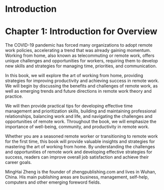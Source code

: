 # Introduction

Chapter 1: Introduction for Overview
====================================

The COVID-19 pandemic has forced many organizations to adopt remote work policies, accelerating a trend that was already gaining momentum. Working from home, also known as telecommuting or remote work, offers unique challenges and opportunities for workers, requiring them to develop new skills and strategies for managing time, priorities, and communication.

In this book, we will explore the art of working from home, providing strategies for improving productivity and achieving success in remote work. We will begin by discussing the benefits and challenges of remote work, as well as emerging trends and future directions in remote work theory and practice.

We will then provide practical tips for developing effective time management and prioritization skills, building and maintaining professional relationships, balancing work and life, and navigating the challenges and opportunities of remote work. Throughout the book, we will emphasize the importance of well-being, community, and productivity in remote work.

Whether you are a seasoned remote worker or transitioning to remote work for the first time, this book will provide valuable insights and strategies for mastering the art of working from home. By understanding the challenges and opportunities of remote work and developing effective strategies for success, readers can improve overall job satisfaction and achieve their career goals.


MingHai Zheng is the founder of zhengpublishing.com and lives in Wuhan, China. His main publishing areas are business, management, self-help, computers and other emerging foreword fields.

